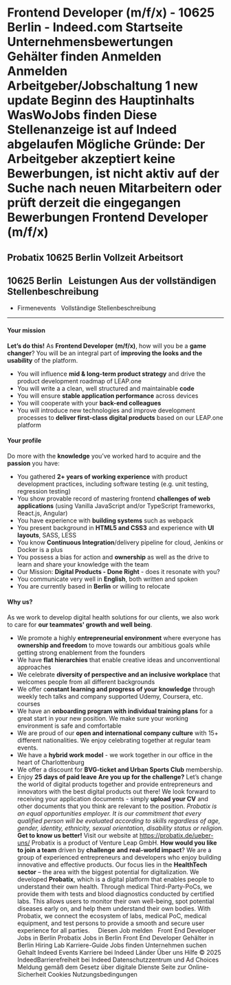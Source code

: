 Frontend Developer (m/f/x) - 10625 Berlin - Indeed.com
Startseite
Unternehmensbewertungen
Gehälter finden
Anmelden
Anmelden
Arbeitgeber/Jobschaltung
1 new update
Beginn des Hauptinhalts
WasWoJobs finden
Diese Stellenanzeige ist auf Indeed abgelaufen
Mögliche Gründe: Der Arbeitgeber akzeptiert keine Bewerbungen, ist nicht aktiv auf der Suche nach neuen Mitarbeitern oder prüft derzeit die eingegangen Bewerbungen
Frontend Developer (m/f/x)
==========================
Probatix
10625 Berlin
Vollzeit
Arbeitsort
----------
10625 Berlin
&nbsp;
Leistungen Aus der vollständigen Stellenbeschreibung
----------------------------------------------------
* Firmenevents
&nbsp;
Vollständige Stellenbeschreibung
--------------------------------
#### **Your mission**
**Let’s do this!** As **Frontend Developer** **(m/f/x)**, how will you be a **game changer**?
You will be an integral part of **improving the looks and the usability** of the platform.
* You will influence **mid & long-term product strategy** and drive the product development roadmap of LEAP.one
* You will write a a clean, well structured and maintainable **code**
* You will ensure **stable application performance** across devices
* You will cooperate with your **back-end colleagues**
* You will introduce new technologies and improve development processes to **deliver first-class digital products** based on our LEAP.one platform
#### **Your profile**
Do more with the **knowledge** you’ve worked hard to acquire and the **passion** you have:
* You gathered **2+ years of working experience** with product development practices, including software testing (e.g. unit testing, regression testing)
* You show provable record of mastering frontend **challenges of web applications** (using Vanilla JavaScript and/or TypeScript frameworks, React.js, Angular)
* You have experience with **building systems** such as webpack
* You present background in **HTML5 and CSS3** and experience with **UI layouts**, SASS, LESS
* You know **Continuous Integration**/delivery pipeline for cloud, Jenkins or Docker is a plus
* You possess a bias for action and **ownership** as well as the drive to learn and share your knowledge with the team
* Our Mission: **Digital Products - Done Right** - does it resonate with you?
* You communicate very well in **English**, both written and spoken
* You are currently based in **Berlin** or willing to relocate
#### **Why us?**
As we work to develop digital health solutions for our clients, we also work to care for **our teammates' growth and well being**.
* We promote a highly **entrepreneurial environment** where everyone has **ownership and freedom** to move towards our ambitious goals while getting strong enablement from the founders
* We have **flat hierarchies** that enable creative ideas and unconventional approaches
* We celebrate **diversity of perspective and an inclusive workplace** that welcomes people from all different backgrounds
* We offer c**onstant learning and progress of your knowledge** through weekly tech talks and company supported Udemy, Coursera, etc. courses
* We have an **onboarding program with individual training plans** for a great start in your new position. We make sure your working environment is safe and comfortable
* We are proud of our **open and international company culture** with 15+ different nationalities. We enjoy celebrating together at regular team events.
* We have a **hybrid work model** - we work together in our office in the heart of Charlottenburg
* We offer a discount for **BVG-ticket and Urban Sports Club** membership.
* Enjoy **25 days of paid leave**
**Are you up for the challenge?** Let’s change the world of digital products together and provide entrepreneurs and innovators with the best digital products out there! We look forward to receiving your application documents - simply **upload your CV** and other documents that you think are relevant to the position.
*Probatix is an equal opportunities employer. It is our commitment that every qualified person will be evaluated according to skills regardless of age, gender, identity, ethnicity, sexual orientation, disability status or religion.*
**Get to know us better!** Visit our website at https://probatix.de/ueber-uns/
Probatix is a product of Venture Leap GmbH.
**How would you like to join a team** driven by **challenge** **and** **real-world impact**?
We are a group of experienced entrepreneurs and developers who enjoy building innovative and effective products. Our focus lies in the **HealthTech sector** – the area with the biggest potential for digitalization.
We developed **Probatix**, which is a digital platform that enables people to understand their own health. Through medical Third-Party-PoCs, we provide them with tests and blood diagnostics conducted by certified labs. This allows users to monitor their own well-being, spot potential diseases early on, and help them understand their own bodies. With Probatix, we connect the ecosystem of labs, medical PoC, medical equipment, and test persons to provide a smooth and secure user experience for all parties.
&nbsp;
&nbsp;
Diesen Job melden
&nbsp;
Front End Developer Jobs in Berlin
Probatix Jobs in Berlin
Front End Developer Gehälter in Berlin
Hiring Lab Karriere-Guide Jobs finden Unternehmen suchen Gehalt Indeed Events Karriere bei Indeed Länder Über uns Hilfe
© 2025 IndeedBarrierefreiheit bei Indeed Datenschutzzentrum und Ad Choices Meldung gemäß dem Gesetz über digitale Dienste Seite zur Online-Sicherheit Cookies Nutzungsbedingungen